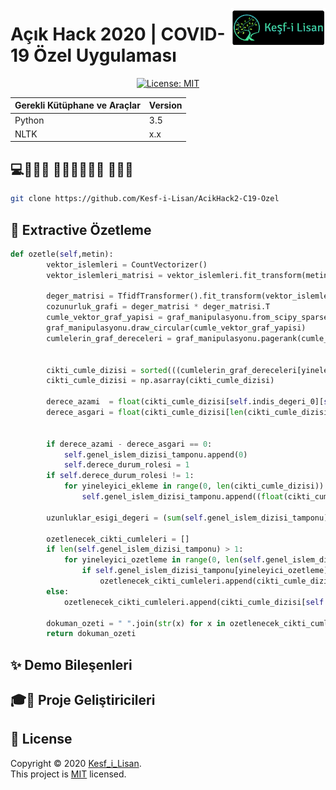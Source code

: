  <a href="http://kesf-i-lisan.co/"><img id="radius_deneme" src="https://github.com/Kesf-i-Lisan/AcikHack2-C19-Ozel/blob/master/dosyalar/kesf_i_lisan_logo.png" width="30%" height="30%" align="right"/></a>
# Açık Hack 2020 | COVID-19 Özel Uygulaması
<!--<p align="center">
 <a href="http://kesf-i-lisan.co/"><img id="radius_deneme" src="https://github.com/Kesf-i-Lisan/AcikHack2-C19-Ozel/blob/master/dosyalar/kesf_i_lisan_logo.png" style="border-radius:60% !important;  width:350px !important; height:20% !important; " align="center"/></a>
</p>-->
<p align="center">

  <a href="https://github.com/kefranabg/readme-md-generator/blob/master/LICENSE">
    <img alt="License: MIT" src="https://img.shields.io/badge/license-MIT-yellow.svg" target="_blank" />
  </a>
</p>


Gerekli Kütüphane ve Araçlar | Version
------------ | -------------
Python | 3.5
NLTK | x.x
## 💻👨🏼‍💻 👩🏼‍💻👨🏼‍🎓 👩🏼‍🎓
```sh
git clone https://github.com/Kesf-i-Lisan/AcikHack2-C19-Ozel
```
## 🚀 Extractive Özetleme
```python
def ozetle(self,metin):
        vektor_islemleri = CountVectorizer()
        vektor_islemleri_matrisi = vektor_islemleri.fit_transform(metin)

        deger_matrisi = TfidfTransformer().fit_transform(vektor_islemleri_matrisi)
        cozunurluk_grafi = deger_matrisi * deger_matrisi.T
        cumle_vektor_graf_yapisi = graf_manipulasyonu.from_scipy_sparse_matrix(cozunurluk_grafi)
        graf_manipulasyonu.draw_circular(cumle_vektor_graf_yapisi)
        cumlelerin_graf_dereceleri = graf_manipulasyonu.pagerank(cumle_vektor_graf_yapisi)


        cikti_cumle_dizisi = sorted(((cumlelerin_graf_dereceleri[yineleyici_graf_2], s) for yineleyici_graf_2, s in enumerate(ayristirilmis_cumle_listesi)), reverse=True)
        cikti_cumle_dizisi = np.asarray(cikti_cumle_dizisi)

        derece_azami  = float(cikti_cumle_dizisi[self.indis_degeri_0][self.indis_degeri_0])
        derece_asgari = float(cikti_cumle_dizisi[len(cikti_cumle_dizisi) - 1][self.indis_degeri_0])


        if derece_azami - derece_asgari == 0:
            self.genel_islem_dizisi_tamponu.append(0)
            self.derece_durum_rolesi = 1
        if self.derece_durum_rolesi != 1:
            for yineleyici_ekleme in range(0, len(cikti_cumle_dizisi)):
                self.genel_islem_dizisi_tamponu.append((float(cikti_cumle_dizisi[yineleyici_ekleme][self.indis_degeri_0]) - derece_asgari) / (derece_azami - derece_asgari))

        uzunluklar_esigi_degeri = (sum(self.genel_islem_dizisi_tamponu) / len(self.genel_islem_dizisi_tamponu)) + 0.2

        ozetlenecek_cikti_cumleleri = []
        if len(self.genel_islem_dizisi_tamponu) > 1:
            for yineleyici_ozetleme in range(0, len(self.genel_islem_dizisi_tamponu)):
                if self.genel_islem_dizisi_tamponu[yineleyici_ozetleme] > uzunluklar_esigi_degeri:
                    ozetlenecek_cikti_cumleleri.append(cikti_cumle_dizisi[yineleyici_ozetleme][self.indis_degeri_1])
        else:
            ozetlenecek_cikti_cumleleri.append(cikti_cumle_dizisi[self.indis_degeri_0][self.indis_degeri_1])

        dokuman_ozeti = " ".join(str(x) for x in ozetlenecek_cikti_cumleleri)
        return dokuman_ozeti
```

## ✨ Demo Bileşenleri


## 🎓👀 Proje Geliştiricileri

## 📝 License

Copyright © 2020 [Kesf_i_Lisan](https://github.com/Kesf-i-Lisan).<br />
This project is [MIT](https://github.com/Kesf-i-Lisan/AcikHack2-C19-Ozel/blob/master/LICENSE) licensed.

